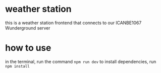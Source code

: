 # weather station

this is a weather station frontend that connects to 
our ICANBE1067 Wunderground server 

# how to use

in the terminal, run the command
```npm run dev```
to install dependencies, run
```npm install```